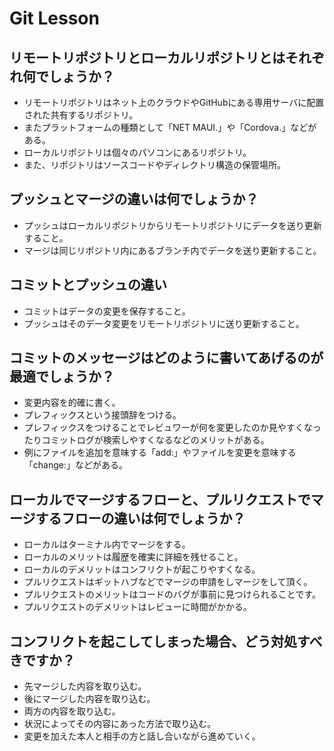 # Git Lesson

## リモートリポジトリとローカルリポジトリとはそれぞれ何でしょうか？
- リモートリポジトリはネット上のクラウドやGitHubにある専用サーバに配置された共有するリポジトリ。
- またプラットフォームの種類として「NET MAUI.」や「Cordova.」などがある。
- ローカルリポジトリは個々のパソコンにあるリポジトリ。
- また、リポジトリはソースコードやディレクトリ構造の保管場所。


## プッシュとマージの違いは何でしょうか？
- プッシュはローカルリポジトリからリモートリポジトリにデータを送り更新すること。
- マージは同じリポジトリ内にあるブランチ内でデータを送り更新すること。


## コミットとプッシュの違い
- コミットはデータの変更を保存すること。
- プッシュはそのデータ変更をリモートリポジトリに送り更新すること。


## コミットのメッセージはどのように書いてあげるのが最適でしょうか？
- 変更内容を的確に書く。
- プレフィックスという接頭辞をつける。
- プレフィックスをつけることでレビュワーが何を変更したのか見やすくなったりコミットログが検索しやすくなるなどのメリットがある。
- 例にファイルを追加を意味する「add:」やファイルを変更を意味する「change:」などがある。


## ローカルでマージするフローと、プルリクエストでマージするフローの違いは何でしょうか？
- ローカルはターミナル内でマージをする。
- ローカルのメリットは履歴を確実に詳細を残せること。
- ローカルのデメリットはコンフリクトが起こりやすくなる。
- プルリクエストはギットハブなどでマージの申請をしマージをして頂く。
- プルリクエストのメリットはコードのバグが事前に見つけられることです。
- プルリクエストのデメリットはレビューに時間がかかる。



## コンフリクトを起こしてしまった場合、どう対処すべきですか？
- 先マージした内容を取り込む。
- 後にマージした内容を取り込む。
- 両方の内容を取り込む。
- 状況によってその内容にあった方法で取り込む。
- 変更を加えた本人と相手の方と話し合いながら進めていく。